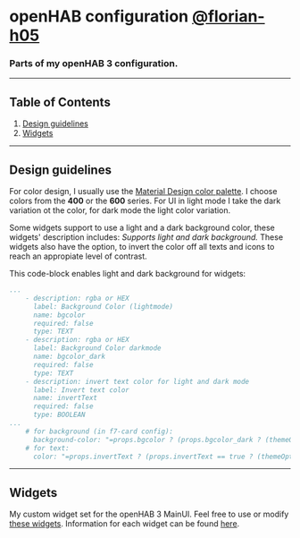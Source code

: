 # openHAB configuration [@florian-h05](https://github.com/florian-h05)

### Parts of my openHAB 3 configuration.

***
## Table of Contents
1. [Design guidelines](#design-guidelines)
2. [Widgets](#widgets)

***
## Design guidelines

For color design, I usually use the [Material Design color palette](https://material.io/resources/color/).
I choose colors from the __400__ or the __600__ series.
For UI in light mode I take the dark variation ot the color, for dark mode the light color variation.

Some widgets support to use a light and a dark background color, these widgets' description includes: _Supports light and dark background._
These widgets also have the option, to invert the color off all texts and icons to reach an appropiate level of contrast.

This code-block enables light and dark background for widgets:
```yaml
...
    - description: rgba or HEX
      label: Background Color (lightmode)
      name: bgcolor
      required: false
      type: TEXT
    - description: rgba or HEX
      label: Background Color darkmode
      name: bgcolor_dark
      required: false
      type: TEXT
    - description: invert text color for light and dark mode
      label: Invert text color
      name: invertText
      required: false
      type: BOOLEAN
...
    # for background (in f7-card config):
      background-color: "=props.bgcolor ? (props.bgcolor_dark ? (themeOptions.dark === 'dark' ? props.bgcolor_dark : props.bgcolor) : props.bgcolor) : ''"
    # for text:
      color: "=props.invertText ? (props.invertText == true ? (themeOptions.dark === 'dark' ? 'black' : 'white') : '') : ''"
```

***
## Widgets

My custom widget set for the openHAB 3 MainUI.
Feel free to use or modify [these widgets](/UI/widgets). Information for each widget can be found [here](/UI/widgets).